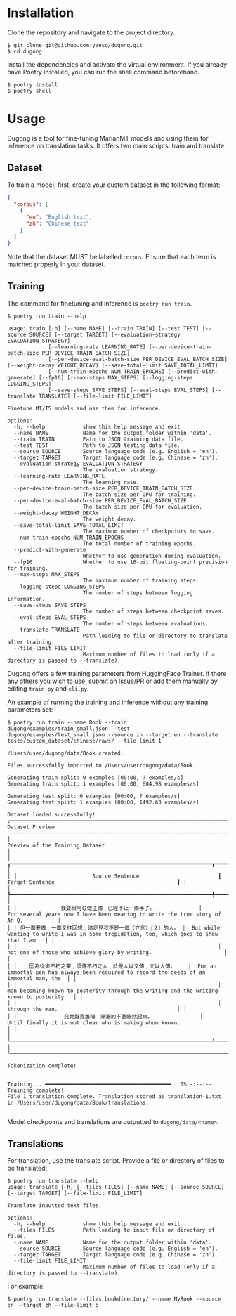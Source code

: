 # Installation
Clone the repository and navigate to the project directory.
```
$ git clone git@github.com:yaeso/dugong.git
$ cd dugong
```
Install the dependencies and activate the virtual environment. If you already have Poetry installed, you can run the shell command beforehand. 
```
$ poetry install
$ poetry shell
```

# Usage
Dugong is a tool for fine-tuning MarianMT models and using them for inference on translation tasks. It offers two main scripts: train and translate.

## Dataset
To train a model, first, create your custom dataset in the following format:

```json
{
  "corpus": [
    {
      "en": "English text",
      "zh": "Chinese text"
    }
  ]
}
```
Note that the dataset MUST be labelled `corpus`. Ensure that each term is matched properly in your dataset.

## Training
The command for finetuning and inference is `poetry run train`.
```
$ poetry run train --help

usage: train [-h] [--name NAME] [--train TRAIN] [--test TEST] [--source SOURCE] [--target TARGET] [--evaluation-strategy EVALUATION_STRATEGY]
             [--learning-rate LEARNING_RATE] [--per-device-train-batch-size PER_DEVICE_TRAIN_BATCH_SIZE]
             [--per-device-eval-batch-size PER_DEVICE_EVAL_BATCH_SIZE] [--weight-decay WEIGHT_DECAY] [--save-total-limit SAVE_TOTAL_LIMIT]
             [--num-train-epochs NUM_TRAIN_EPOCHS] [--predict-with-generate] [--fp16] [--max-steps MAX_STEPS] [--logging-steps LOGGING_STEPS]
             [--save-steps SAVE_STEPS] [--eval-steps EVAL_STEPS] [--translate TRANSLATE] [--file-limit FILE_LIMIT]

Finetune MT/T5 models and use them for inference.

options:
  -h, --help            show this help message and exit
  --name NAME           Name for the output folder within 'data'.
  --train TRAIN         Path to JSON training data file.
  --test TEST           Path to JSON testing data file.
  --source SOURCE       Source language code (e.g. English = 'en').
  --target TARGET       Target language code (e.g. Chinese = 'zh').
  --evaluation-strategy EVALUATION_STRATEGY
                        The evaluation strategy.
  --learning-rate LEARNING_RATE
                        The learning rate.
  --per-device-train-batch-size PER_DEVICE_TRAIN_BATCH_SIZE
                        The batch size per GPU for training.
  --per-device-eval-batch-size PER_DEVICE_EVAL_BATCH_SIZE
                        The batch size per GPU for evaluation.
  --weight-decay WEIGHT_DECAY
                        The weight decay.
  --save-total-limit SAVE_TOTAL_LIMIT
                        The maximum number of checkpoints to save.
  --num-train-epochs NUM_TRAIN_EPOCHS
                        The total number of training epochs.
  --predict-with-generate
                        Whether to use generation during evaluation.
  --fp16                Whether to use 16-bit floating-point precision for training.
  --max-steps MAX_STEPS
                        The maximum number of training steps.
  --logging-steps LOGGING_STEPS
                        The number of steps between logging information.
  --save-steps SAVE_STEPS
                        The number of steps between checkpoint saves.
  --eval-steps EVAL_STEPS
                        The number of steps between evaluations.
  --translate TRANSLATE
                        Path leading to file or directory to translate after training.
  --file-limit FILE_LIMIT
                        Maximum number of files to load (only if a directory is passed to --translate).
```
Dugong offers a few training parameters from HuggingFace Trainer. If there any others you wish to use, submit an Issue/PR or add them manually by editing `train.py` and `cli.py`.

An example of running the training and inference without any training parameters set:

```
$ poetry run train --name Book --train dugong/examples/train_small.json --test dugong/examples/test_small.json --source zh --target en --translate tests/custom_dataset/chinese/raws/ --file-limit 1

/Users/user/dugong/data/Book created.

Files successfully imported to /Users/user/dugong/data/Book.

Generating train split: 0 examples [00:00, ? examples/s]
Generating train split: 1 examples [00:00, 604.98 examples/s]

Generating test split: 0 examples [00:00, ? examples/s]
Generating test split: 1 examples [00:00, 1492.63 examples/s]

Dataset loaded successfully!
╭──────────────────────────────────────────────────────────────────────── Dataset Preview ────────────────────────────────────────────────────────────────────────╮
│                                                                 Preview of the Training Dataset                                                                 │
│ ┏━━━━━━━━━━━━━━━━━━━━━━━━━━━━━━━━━━━━━━━━━━━━━━━━━━━━━━━━━━━━━━━━┳━━━━━━━━━━━━━━━━━━━━━━━━━━━━━━━━━━━━━━━━━━━━━━━━━━━━━━━━━━━━━━━━━━━━━━━━━━━━━━━━━━━━━━━━━━━━┓ │
│ ┃                        Source Sentence                         ┃                                      Target Sentence                                       ┃ │
│ ┡━━━━━━━━━━━━━━━━━━━━━━━━━━━━━━━━━━━━━━━━━━━━━━━━━━━━━━━━━━━━━━━━╇━━━━━━━━━━━━━━━━━━━━━━━━━━━━━━━━━━━━━━━━━━━━━━━━━━━━━━━━━━━━━━━━━━━━━━━━━━━━━━━━━━━━━━━━━━━━┩ │
│ │              我要給阿Ｑ做正傳﹐已經不止一兩年了。              │         For several years now I have been meaning to write the true story of Ah Q.         │ │
│ │ 但一面要做﹐一面又往回想﹐這足見我不是一個〈立言〉〔２〕的人。 │  But while wanting to write I was in some trepidation, too, which goes to show that I am   │ │
│ │                                                                │                       not one of those who achieve glory by writing.                       │ │
│ │    因為從來不朽之筆﹐須傳不朽之人﹐於是人以文傳﹐文以人傳。    │  For an immortal pen has always been required to record the deeds of an immortal man, the  │ │
│ │                                                                │   man becoming known to posterity through the writing and the writing known to posterity   │ │
│ │                                                                │                                      through the man.                                      │ │
│ │               究竟誰靠誰傳﹐漸漸的不甚瞭然起來。               │                  Until finally it is not clear who is making whom known.                   │ │
│ └────────────────────────────────────────────────────────────────┴────────────────────────────────────────────────────────────────────────────────────────────┘ │
╰─────────────────────────────────────────────────────────────────────────────────────────────────────────────────────────────────────────────────────────────────╯

Tokenization complete!


Training... ━━━━━━━━━━━━━━━━━━━━━━━━━━━━━━━━━━━━━━━━   0% -:--:--
Training complete!
File 1 translation complete. Translation stored as translation-1.txt in /Users/user/dugong/data/Book/translations.
 
```
Model checkpoints and translations are outputted to `dugong/data/<name>`.

## Translations
For translation, use the translate script. Provide a file or directory of files to be translated:
```
$ poetry run translate --help   
usage: translate [-h] [--files FILES] [--name NAME] [--source SOURCE] [--target TARGET] [--file-limit FILE_LIMIT]

Translate inputted text files.

options:
  -h, --help            show this help message and exit
  --files FILES         Path leading to input file or directory of files.
  --name NAME           Name for the output folder within 'data'.
  --source SOURCE       Source language code (e.g. English = 'en').
  --target TARGET       Target language code (e.g. Chinese = 'zh').
  --file-limit FILE_LIMIT
                        Maximum number of files to load (only if a directory is passed to --translate). 
```
For example:
```
$ poetry run translate --files bookdirectory/ --name MyBook --source en --target zh --file-limit 5
```

